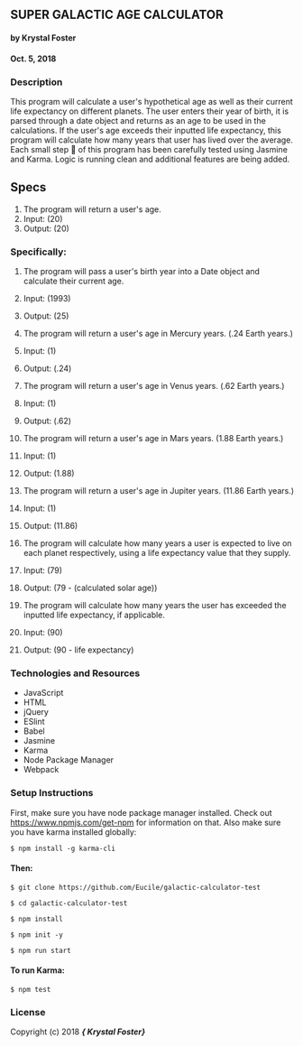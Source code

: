 ## SUPER GALACTIC AGE CALCULATOR

#### by Krystal Foster
#### Oct. 5, 2018

### Description

This program will calculate a user's hypothetical age as well as their current life expectancy on different planets. The user enters their year of birth, it is parsed through a date object and returns as an age to be used in the calculations. If the user's age exceeds their inputted life expectancy, this program will calculate how many years that user has lived over the average. Each small step :full_moon_with_face: of this program has been carefully tested using Jasmine and Karma. Logic is running clean and additional features are being added.    


## Specs

1. The program will return a user's age.
  1. Input: (20)
  2. Output: (20)

### Specifically:

1. The program will pass a user's birth year into a Date object and calculate their current age.
  1. Input: (1993)
  2. Output: (25)

2. The program will return a user's age in Mercury years. (.24 Earth years.)
  1. Input: (1)
  2. Output: (.24)

3. The program will return a user's age in Venus years. (.62 Earth years.)
  1. Input: (1)
  2. Output: (.62)

4. The program will return a user's age in Mars years. (1.88 Earth years.)
  1. Input: (1)
  2. Output: (1.88)

5. The program will return a user's age in Jupiter years. (11.86 Earth years.)
  1. Input: (1)
  2. Output: (11.86)

6. The program will calculate how many years a user is expected to live on each planet respectively, using a life expectancy value that they supply.
  1. Input: (79)
  2. Output: (79 - (calculated solar age))

7. The program will calculate how many years the user has exceeded the inputted life expectancy, if applicable.
  1. Input: (90)
  2. Output: (90 - life expectancy)



### Technologies and Resources

* JavaScript
* HTML
* jQuery
* ESlint
* Babel
* Jasmine
* Karma
* Node Package Manager
* Webpack


### Setup Instructions

First, make sure you have node package manager installed. Check out https://www.npmjs.com/get-npm for information on that. Also make sure you have karma installed globally:

`$ npm install -g karma-cli`

#### Then:

`$ git clone https://github.com/Eucile/galactic-calculator-test`

`$ cd galactic-calculator-test`

`$ npm install`

`$ npm init -y`

`$ npm run start`


#### To run Karma:

`$ npm test`

### License

Copyright (c) 2018 **_{ Krystal Foster}_**
